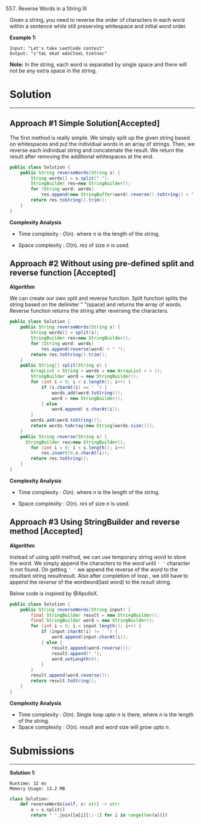 557. Reverse Words in a String III

Given a string, you need to reverse the order of characters in each word within a sentence while still preserving whitespace and initial word order.

**Example 1:**
```
Input: "Let's take LeetCode contest"
Output: "s'teL ekat edoCteeL tsetnoc"
```

**Note:** In the string, each word is separated by single space and there will not be any extra space in the string.

# Solution
---
## Approach #1 Simple Solution[Accepted]
The first method is really simple. We simply split up the given string based on whitespaces and put the individual words in an array of strings. Then, we reverse each individual string and concatenate the result. We return the result after removing the additional whitespaces at the end.

```java
public class Solution {
    public String reverseWords(String s) {
        String words[] = s.split(" ");
        StringBuilder res=new StringBuilder();
        for (String word: words)
            res.append(new StringBuffer(word).reverse().toString() + " ");
        return res.toString().trim();
    }
}
```

**Complexity Analysis**

* Time complexity : $O(n)$. where $n$ is the length of the string.

* Space complexity : $O(n)$. $res$ of size $n$ is used.

## Approach #2 Without using pre-defined split and reverse function [Accepted]
**Algorithm**

We can create our own split and reverse function. Split function splits the string based on the delimiter " "(space) and returns the array of words. Reverse function returns the string after reversing the characters.

```java
public class Solution {
    public String reverseWords(String s) {
        String words[] = split(s);
        StringBuilder res=new StringBuilder();
        for (String word: words)
            res.append(reverse(word) + " ");
        return res.toString().trim();
    }
    public String[] split(String s) {
        ArrayList < String > words = new ArrayList < > ();
        StringBuilder word = new StringBuilder();
        for (int i = 0; i < s.length(); i++) {
            if (s.charAt(i) == ' ') {
                words.add(word.toString());
                word = new StringBuilder();
            } else
                word.append( s.charAt(i));
        }
        words.add(word.toString());
        return words.toArray(new String[words.size()]);
    }
    public String reverse(String s) {
      StringBuilder res=new StringBuilder();
        for (int i = 0; i < s.length(); i++)
            res.insert(0,s.charAt(i));
        return res.toString();
    }
}
```

**Complexity Analysis**

* Time complexity : $O(n)$. where $n$ is the length of the string.

* Space complexity : $O(n)$. $res$ of size $n$ is used.

## Approach #3 Using StringBuilder and reverse method [Accepted]
**Algorithm**

Instead of using split method, we can use temporary string $word$ to store the word. We simply append the characters to the $word$ until `' '` character is not found. On getting `' '` we append the reverse of the $word$ to the resultant string resultresult. Also after completion of loop , we still have to append the $reverse$ of the wordword(last word) to the $result$ string.

Below code is inspired by @ApolloX.

```java
public class Solution {
    public String reverseWords(String input) {
        final StringBuilder result = new StringBuilder();
        final StringBuilder word = new StringBuilder();
        for (int i = 0; i < input.length(); i++) {
            if (input.charAt(i) != ' ') {
                word.append(input.charAt(i));
            } else {
                result.append(word.reverse());
                result.append(" ");
                word.setLength(0);
            }
        }
        result.append(word.reverse());
        return result.toString();
    }
}
```

**Complexity Analysis**

* Time complexity : $O(n)$. Single loop upto $n$ is there, where $n$ is the length of the string.
* Space complexity : $O(n)$. $result$ and $word$ size will grow upto $n$.

# Submissions
---
**Solution 1:**
```
Runtime: 32 ms
Memory Usage: 13.2 MB
```
```python
class Solution:
    def reverseWords(self, s: str) -> str:
        a = s.split()
        return " ".join([a[i][::-1] for i in range(len(a))])
```